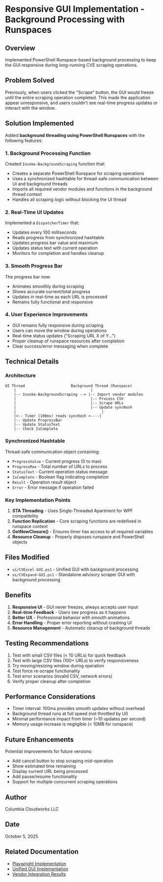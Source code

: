 # Responsive GUI Implementation - Background Processing with Runspaces

## Overview
Implemented PowerShell Runspace-based background processing to keep the GUI responsive during long-running CVE scraping operations.

## Problem Solved
Previously, when users clicked the "Scrape" button, the GUI would freeze until the entire scraping operation completed. This made the application appear unresponsive, and users couldn't see real-time progress updates or interact with the window.

## Solution Implemented
Added **background threading using PowerShell Runspaces** with the following features:

### 1. Background Processing Function
Created `Invoke-BackgroundScraping` function that:
- Creates a separate PowerShell Runspace for scraping operations
- Uses a synchronized hashtable for thread-safe communication between UI and background threads
- Imports all required vendor modules and functions in the background thread context
- Handles all scraping logic without blocking the UI thread

### 2. Real-Time UI Updates
Implemented a `DispatcherTimer` that:
- Updates every 100 milliseconds
- Reads progress from synchronized hashtable
- Updates progress bar value and maximum
- Updates status text with current operation
- Monitors for completion and handles cleanup

### 3. Smooth Progress Bar
The progress bar now:
- Animates smoothly during scraping
- Shows accurate current/total progress
- Updates in real-time as each URL is processed
- Remains fully functional and responsive

### 4. User Experience Improvements
- GUI remains fully responsive during scraping
- Users can move the window during operations
- Real-time status updates ("Scraping URL X of Y...")
- Proper cleanup of runspace resources after completion
- Clear success/error messaging when complete

## Technical Details

### Architecture
```
UI Thread                     Background Thread (Runspace)
    |                                  |
    |-- Invoke-BackgroundScraping --> |-- Import vendor modules
    |                                  |-- Process CSV
    |                                  |-- Scrape URLs
    |                                  |-- Update syncHash
    |                                       |
    |<-- Timer (100ms) reads syncHash <----|
    |-- Update ProgressBar
    |-- Update StatusText
    |-- Check IsComplete
```

### Synchronized Hashtable
Thread-safe communication object containing:
- `ProgressValue` - Current progress (0 to max)
- `ProgressMax` - Total number of URLs to process
- `StatusText` - Current operation status message
- `IsComplete` - Boolean flag indicating completion
- `Result` - Operation result object
- `Error` - Error message if operation failed

### Key Implementation Points
1. **STA Threading** - Uses Single-Threaded Apartment for WPF compatibility
2. **Function Replication** - Core scraping functions are redefined in runspace context
3. **GetNewClosure()** - Ensures timer has access to all required variables
4. **Resource Cleanup** - Properly disposes runspace and PowerShell objects

## Files Modified
- `ui/CVExcel-GUI.ps1` - Unified GUI with background processing
- `ui/CVExpand-GUI.ps1` - Standalone advisory scraper GUI with background processing

## Benefits
1. **Responsive UI** - GUI never freezes, always accepts user input
2. **Real-time Feedback** - Users see progress as it happens
3. **Better UX** - Professional behavior with smooth animations
4. **Error Handling** - Proper error reporting without crashing UI
5. **Resource Management** - Automatic cleanup of background threads

## Testing Recommendations
1. Test with small CSV files (< 10 URLs) for quick feedback
2. Test with large CSV files (100+ URLs) to verify responsiveness
3. Try moving/resizing window during operation
4. Test force re-scrape functionality
5. Test error scenarios (invalid CSV, network errors)
6. Verify proper cleanup after completion

## Performance Considerations
- Timer interval: 100ms provides smooth updates without overhead
- Background thread runs at full speed (not throttled by UI)
- Minimal performance impact from timer (~10 updates per second)
- Memory usage increase is negligible (< 10MB for runspace)

## Future Enhancements
Potential improvements for future versions:
- Add cancel button to stop scraping mid-operation
- Show estimated time remaining
- Display current URL being processed
- Add pause/resume functionality
- Support for multiple concurrent scraping operations

## Author
Columbia Cloudworks LLC

## Date
October 5, 2025

## Related Documentation
- [Playwright Implementation](PLAYWRIGHT_IMPLEMENTATION.md)
- [Unified GUI Implementation](UNIFIED_GUI_IMPLEMENTATION.md)
- [Vendor Integration Results](VENDOR_INTEGRATION_RESULTS.md)
